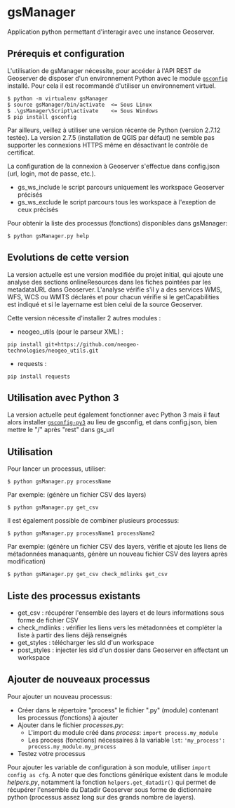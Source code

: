 # gsManager

Application python permettant d'interagir avec une instance Geoserver.

## Prérequis et configuration

L'utilisation de gsManager nécessite, pour accéder à l'API REST de Geoserver de disposer d'un environnement Python avec le module [`gsconfig`](https://github.com/boundlessgeo/gsconfig) installé. Pour cela il est recommandé d'utiliser un environnement virtuel.

```
$ python -m virtualenv gsManager
$ source gsManager/bin/activate  <= Sous Linux
$ .\gsManager\Script\activate    <= Sous Windows
$ pip install gsconfig
```
Par ailleurs, veillez à utiliser une version récente de Python (version 2.7.12 testée).
La version 2.7.5 (installation de QGIS par défaut) ne semble pas supporter les connexions HTTPS même en désactivant le contrôle de certificat.

La configuration de la connexion à Geoserver s'effectue dans config.json (url, login, mot de passe, etc.).

- gs_ws_include le script parcours uniquement les workspace Geoserver précisés
- gs_ws_exclude le script parcours tous les workspace à l'exeption de ceux précisés

Pour obtenir la liste des processus (fonctions) disponibles dans gsManager:
```
$ python gsManager.py help
```

## Evolutions de cette version
La version actuelle est une version modifiée du projet initial, qui ajoute une analyse des sections onlineResources dans les fiches pointées par les metadataURL dans Geoserver. L'analyse vérifie s'il y a des services WMS, WFS, WCS ou WMTS déclarés et pour chacun vérifie si le getCapabilities est indiqué et si le layername est bien celui de la source Geoserver.

Cette version nécessite d'installer 2 autres modules : 
* neogeo_utils (pour le parseur XML) :
```
pip install git+https://github.com/neogeo-technologies/neogeo_utils.git
```
* requests :
```
pip install requests
```

## Utilisation avec Python 3
La version actuelle peut également fonctionner avec Python 3 mais il faut alors installer [`gsconfig-py3`](https://pypi.python.org/pypi/gsconfig-py3) au lieu de gsconfig, et dans config.json, bien mettre le "/" après "rest" dans gs_url



## Utilisation

Pour lancer un processus, utiliser:
```
$ python gsManager.py processName
```
Par exemple: (génère un fichier CSV des layers)
```
$ python gsManager.py get_csv
```

Il est également possible de combiner plusieurs processus:
```
$ python gsManager.py processName1 processName2
```
Par exemple: (génère un fichier CSV des layers, vérifie et ajoute les liens de métadonnées manaquants, génère un nouveau fichier CSV des layers après modification)
```
$ python gsManager.py get_csv check_mdlinks get_csv
```

## Liste des processus existants

- get_csv : récupérer l'ensemble des layers et de leurs informations sous forme de fichier CSV
- check_mdlinks : vérifier les liens vers les métadonnées et compléter la liste à partir des liens déjà renseignés
- get_styles : télécharger les sld d'un workspace
- post_styles : injecter les sld d'un dossier dans Geoserver en affectant un workspace

## Ajouter de nouveaux processus

Pour ajouter un nouveau processus:
- Créer dans le répertoire "process" le fichier ".py" (module) contenant les processus (fonctions) à ajouter
- Ajouter dans le fichier _processes.py_:
    - L'import du module créé dans _process_: `import process.my_module`
    - Les process (fonctions) nécessaires à la variable `lst`: `'my_process': process.my_module.my_process`
- Testez votre processus

Pour ajouter les variable de configuration à son module, utiliser `import config as cfg`.
A noter que des fonctions générique existent dans le module _helpers.py_, notamment la fonction `helpers.get_datadir()` qui permet de récupérer l'ensemble du Datadir Geoserver sous forme de dictionnaire python (processus assez long sur des grands nombre de layers).
